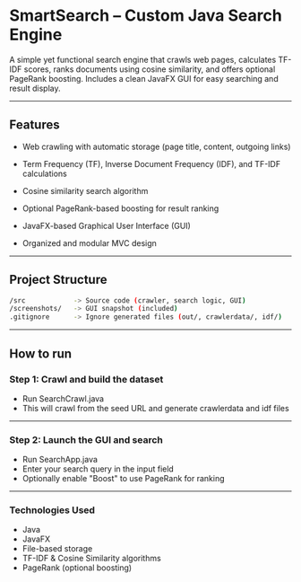 # SmartSearch – Custom Java Search Engine

A simple yet functional search engine that crawls web pages, calculates TF-IDF scores, ranks documents using cosine similarity, and offers optional PageRank boosting. Includes a clean JavaFX GUI for easy searching and result display.

---

## Features

- Web crawling with automatic storage (page title, content, outgoing links)

- Term Frequency (TF), Inverse Document Frequency (IDF), and TF-IDF calculations

- Cosine similarity search algorithm

- Optional PageRank-based boosting for result ranking

- JavaFX-based Graphical User Interface (GUI)

- Organized and modular MVC design

---

## Project Structure

  ```bash
  /src            -> Source code (crawler, search logic, GUI)
  /screenshots/   -> GUI snapshot (included)
  .gitignore      -> Ignore generated files (out/, crawlerdata/, idf/)
  ```
---

## How to run

### Step 1: Crawl and build the dataset
- Run SearchCrawl.java
- This will crawl from the seed URL and generate crawlerdata and idf files

---

### Step 2: Launch the GUI and search
- Run SearchApp.java
- Enter your search query in the input field
- Optionally enable "Boost" to use PageRank for ranking

---

### Technologies Used
- Java
- JavaFX
- File-based storage
- TF-IDF & Cosine Similarity algorithms
- PageRank (optional boosting)
